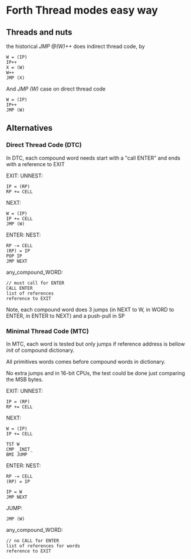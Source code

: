 
# Forth Thread modes easy way

## Threads and nuts

 the historical _JMP @(W)++_ does indirect thread code, by

    W = (IP)
    IP++
    X = (W)
    W++
    JMP (X)

 And _JMP (W)_ case on direct thread code
    
    W = (IP)
    IP++
    JMP (W)

## Alternatives

### Direct Thread Code (DTC)

In DTC, each compound word needs start with a "call ENTER" and ends with a reference to EXIT

EXIT:
UNNEST:

    IP = (RP)
    RP += CELL

NEXT:
    
    W = (IP)
    IP += CELL
    JMP (W)

ENTER:
NEST:

    RP -= CELL
    (RP) = IP
    POP IP 
    JMP NEXT
    
any_compound_WORD:

    // must call for ENTER
    CALL ENTER
    list of references
    reference to EXIT
   
Note, each compound word does 3 jumps (in NEXT to W, in WORD to ENTER, in ENTER to NEXT) and a push-pull in SP

### Minimal Thread Code (MTC)

In MTC, each word is tested but only jumps if reference address is bellow _init_ of compound dictionary. 

All primitives words comes before compound words in dictionary.

No extra jumps and in 16-bit CPUs, the test could be done just comparing the MSB bytes.

EXIT:
UNNEST:

    IP = (RP)
    RP += CELL

NEXT:

    W = (IP)
    IP += CELL

    TST W
    CMP _INIT_
    BMI JUMP

ENTER:
NEST:
    
    RP -= CELL
    (RP) = IP
    
    IP = W
    JMP NEXT
    
JUMP:

    JMP (W)
    
any_compound_WORD:
    
    // no CALL for ENTER 
    list of references for words
    reference to EXIT

